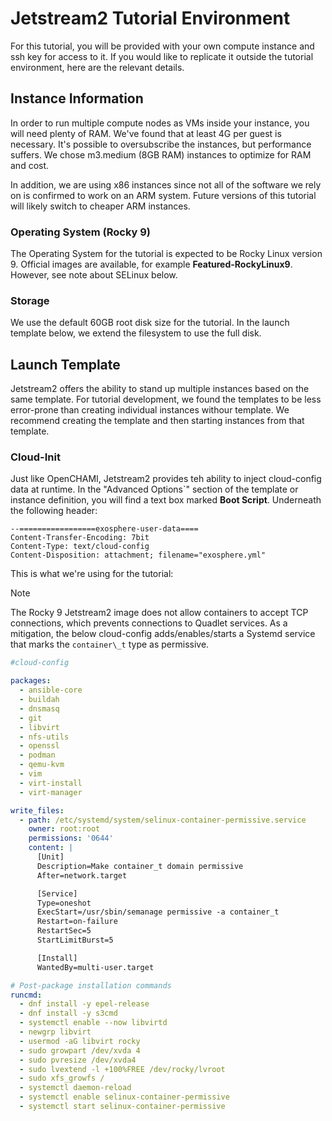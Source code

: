 # Jetstream2 Tutorial Environment

For this tutorial, you will be provided with your own compute instance and ssh key for access to it.  If you would like to replicate it outside the tutorial environment, here are the relevant details.

## Instance Information

In order to run multiple compute nodes as VMs inside your instance, you will need plenty of RAM.  We've found that at least 4G per guest is necessary.  It's possible to oversubscribe the instances, but performance suffers.  We chose m3.medium (8GB RAM) instances to optimize for RAM and cost.

In addition, we are using x86 instances since not all of the software we rely on is confirmed to work on an ARM system.  Future versions of this tutorial will likely switch to cheaper ARM instances.

### Operating System (Rocky 9)

The Operating System for the tutorial is expected to be Rocky Linux version 9.  Official images are available, for example **Featured-RockyLinux9**. However, see note about SELinux below.

### Storage

We use the default 60GB root disk size for the tutorial. In the launch template below, we extend the filesystem to use the full disk.

## Launch Template

Jetstream2 offers the ability to stand up multiple instances based on the same template.  For tutorial development, we found the templates to be less error-prone than creating individual instances withour template.  We recommend creating the template and then starting instances from that template.

### Cloud-Init

Just like OpenCHAMI, Jetstream2 provides teh ability to inject cloud-config data at runtime.  In the "Advanced Options`" section of the template or instance definition, you will find a text box marked **Boot Script**. Underneath the following header:

```
--=================exosphere-user-data====
Content-Transfer-Encoding: 7bit
Content-Type: text/cloud-config
Content-Disposition: attachment; filename="exosphere.yml"
```

This is what we're using for the tutorial:

> [!NOTE]
> The Rocky 9 Jetstream2 image does not allow containers to accept TCP connections, which prevents connections to Quadlet services. As a mitigation, the below cloud-config adds/enables/starts a Systemd service that marks the `container\_t` type as permissive.

```yaml
#cloud-config

packages:
  - ansible-core
  - buildah
  - dnsmasq
  - git
  - libvirt
  - nfs-utils
  - openssl
  - podman
  - qemu-kvm
  - vim
  - virt-install
  - virt-manager

write_files:
  - path: /etc/systemd/system/selinux-container-permissive.service
    owner: root:root
    permissions: '0644'
    content: |
      [Unit]
      Description=Make container_t domain permissive
      After=network.target

      [Service]
      Type=oneshot
      ExecStart=/usr/sbin/semanage permissive -a container_t
      Restart=on-failure
      RestartSec=5
      StartLimitBurst=5

      [Install]
      WantedBy=multi-user.target

# Post-package installation commands
runcmd:
  - dnf install -y epel-release
  - dnf install -y s3cmd
  - systemctl enable --now libvirtd
  - newgrp libvirt
  - usermod -aG libvirt rocky
  - sudo growpart /dev/xvda 4
  - sudo pvresize /dev/xvda4
  - sudo lvextend -l +100%FREE /dev/rocky/lvroot
  - sudo xfs_growfs /
  - systemctl daemon-reload
  - systemctl enable selinux-container-permissive
  - systemctl start selinux-container-permissive
```
